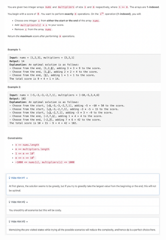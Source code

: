 <p align="center">
  <img src="../images/problem_images/Screen Shot 2022-07-29 at 8.39.56 PM.png" align = "center" />
</p>

<p align="center">
  <img src="../images/problem_images/Screen Shot 2022-07-29 at 8.40.25 PM.png" align = "center" width="500" height="200" />
</p>
